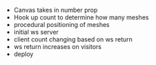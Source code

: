 - Canvas takes in number prop
- Hook up count to determine how many meshes
- procedural positioning of meshes
- initial ws server
- client count changing based on ws return
- ws return increases on visitors
- deploy
